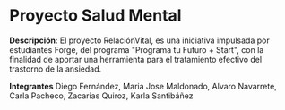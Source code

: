 # Proyecto Salud Mental

**Descripción**:
  El proyecto RelaciónVital, es una iniciativa impulsada por estudiantes Forge, del programa "Programa tu Futuro + Start", 
  con la finalidad de aportar una herramienta para el tratamiento efectivo del trastorno de la ansiedad.
  
  **Integrantes**
  Diego Fernández,
  Maria Jose Maldonado,
  Alvaro Navarrete,
  Carla Pacheco,
  Zacarias Quiroz,
  Karla Santibáñez
